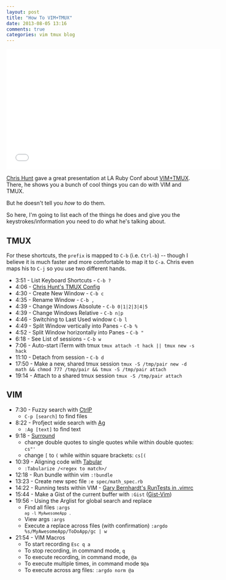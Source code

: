```yaml
---
layout: post
title: "How To VIM+TMUX"
date: 2013-08-05 13:16
comments: true
categories: vim tmux blog
---
```


<iframe width="560" height="315" src="//www.youtube.com/embed/gB-JSh1EVME" frameborder="0" allowfullscreen></iframe>

[Chris Hunt](http://twitter.com/chrishunt) gave a great presentation at LA Ruby
Conf about
[VIM+TMUX](http://www.confreaks.com/videos/2291-larubyconf2013-impressive-ruby-productivity-with-vim-and-tmux).
There, he shows you a bunch of cool things you can do with VIM and TMUX.

But he doesn't tell you *how* to do them.

So here, I'm going to list each of the things he does and give you the
keystrokes/information you need to do what he's talking about.


## TMUX

For these shortcuts, the `prefix` is mapped to `C-b` (i.e. `Ctrl-b`) -- though
I believe it is much faster and more comfortable to map it to `C-a`.  Chris
even maps his to `C-j` so you use two different hands.

* 3:51 - List Keyboard Shortcuts - `C-b ?`
* 4:06 - [Chris Hunt's TMUX Config](http://goo.gl/98M56)
* 4:30 - Create New Window - `C-b c`
* 4:35 - Rename Window - `C-b ,`
* 4:39 - Change Windows Absolute - `C-b 0|1|2|3|4|5`
* 4:39 - Change Windows Relative - `C-b n|p`
* 4:46 - Switching to Last Used window `C-b l`
* 4:49 - Split Window vertically into Panes - `C-b %`
* 4:52 - Split Window horizontally into Panes - `C-b "`
* 6:18 - See List of sessions - `C-b w`
* 7:06 - Auto-start iTerm with tmux `tmux attach -t hack || tmux new -s hack`
* 11:10 - Detach from session - `C-b d`
* 17:50 - Make a new, shared tmux session `tmux -S /tmp/pair new -d math &&
  chmod 777 /tmp/pair && tmux -S /tmp/pair attach`
* 19:14 - Attach to a shared tmux session `tmux -S /tmp/pair attach`


## VIM

* 7:30 - Fuzzy search with
  [CtrlP](http://kien.github.io/ctrlp.vim/#installation)
    - `C-p [search]` to find files
* 8:22 - Profject wide search with [Ag](https://github.com/epmatsw/ag.vim) 
    - `:Ag [text]` to find text
* 9:18 - [Surround](https://github.com/tpope/vim-surround)
    - change double quotes to single quotes while within double quotes: `cs"'` 
    - change `[` to `(` while within square brackets: `cs[(`
* 10:39 - Aligning code with [Tabular](https://github.com/godlygeek/tabular) 
    - `:Tabularize /<regex to match>/`
* 12:18 - Run bundle within vim `:!bundle`
* 13:23 - Create new spec file `:e spec/math_spec.rb`
* 14:22 - Running tests within VIM - [Gary Bernhardt's RunTests in
  .vimrc](https://github.com/garybernhardt/dotfiles/blob/master/.vimrc#L310-L362)
* 15:44 - Make a Gist of the current buffer with `:Gist`
  ([Gist-Vim](https://github.com/mattn/gist-vim))
* 19:56 - Using the Arglist for global search and replace
    - Find all files <code>:args `ag -l MyAwesomeApp .`</code>
    - View args `:args`
    - Execute a replace across files (with confirmation) `:argdo
      %s/MyAwesomeApp/ToDoApp/gc | w`
* 21:54 - VIM Macros
    - To start recording `Esc q a`
    - To stop recording, in command mode, `q`
    - To execute recording, in command mode, `@a`
    - To execute multiple times, in command mode `9@a`
    - To execute across arg files: `:argdo norm @a`


